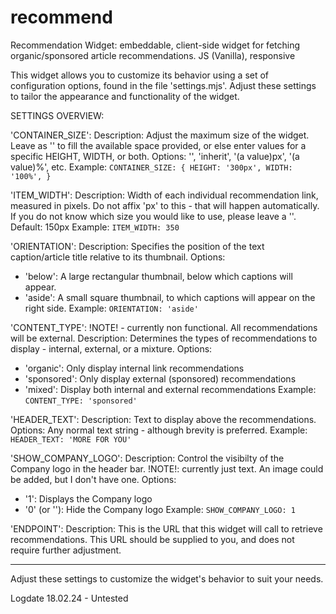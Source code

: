 # recommend
Recommendation Widget: embeddable, client-side widget for fetching organic/sponsored article recommendations. JS (Vanilla), responsive

This widget allows you to customize its behavior using a set of configuration options, found in the file 'settings.mjs'. Adjust these settings to tailor the appearance and functionality of the widget. 

SETTINGS OVERVIEW: 

'CONTAINER_SIZE':
Description: Adjust the maximum size of the widget. Leave as '' to fill the available space provided, or else enter values for a specific HEIGHT, WIDTH, or both. 
Options: '', 'inherit', '(a value)px', '(a value)%', etc.
Example: `CONTAINER_SIZE: {
    HEIGHT: '300px',
    WIDTH: '100%',
}`

'ITEM_WIDTH':
Description: Width of each individual recommendation link, measured in pixels. Do not affix 'px' to this - that will happen automatically. If you do not know which size you would like to use, please leave a ''.
Default: 150px
Example: `ITEM_WIDTH: 350`

'ORIENTATION':
Description: Specifies the position of the text caption/article title relative to its thumbnail. 
Options: 
- 'below': A large rectangular thumbnail, below which captions will appear.
- 'aside': A small square thumbnail, to which captions will appear on the right side. 
Example: `ORIENTATION: 'aside'`

'CONTENT_TYPE': 
!NOTE! - currently non functional. All recommendations will be external. 
Description: Determines the types of recommendations to display - internal, external, or a mixture. 
Options:
- 'organic': Only display internal link recommendations 
- 'sponsored': Only display external (sponsored) recommendations
- 'mixed': Display both internal and external recommendations 
Example: `CONTENT_TYPE: 'sponsored'`

'HEADER_TEXT':
Description: Text to display above the recommendations. 
Options: Any normal text string - although brevity is preferred. 
Example: `HEADER_TEXT: 'MORE FOR YOU'`

'SHOW_COMPANY_LOGO':
Description: Control the visibilty of the Company logo in the header bar. 
!NOTE!: currently just text. An image could be added, but I don't have one. 
Options: 
- '1': Displays the Company logo
- '0' (or ''): Hide the Company logo 
Example: `SHOW_COMPANY_LOGO: 1`

'ENDPOINT':
Description: This is the URL that this widget will call to retrieve recommendations. This URL should be supplied to you, and does not require further adjustment. 

-----------------------------

Adjust these settings to customize the widget's behavior to suit your needs. 


Logdate 18.02.24 - Untested 